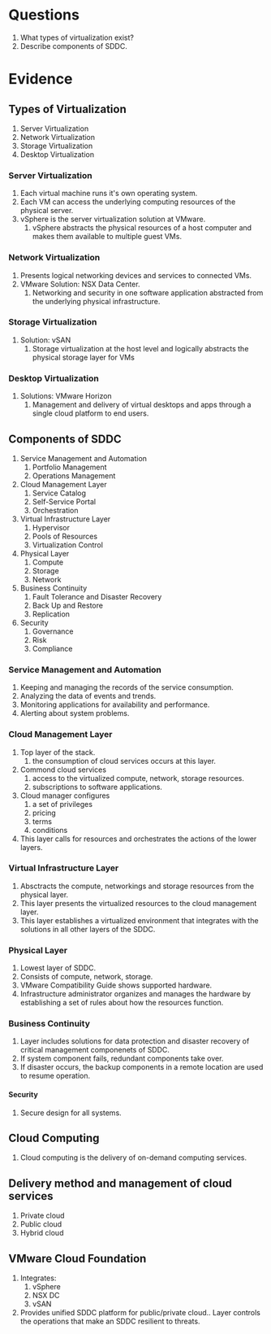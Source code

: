 # Questions
1. What types of virtualization exist?
2. Describe components of SDDC.

# Evidence

## Types of Virtualization
1. Server Virtualization
2. Network Virtualization
3. Storage Virtualization
4. Desktop Virtualization

### Server Virtualization
1. Each virtual machine runs it's own operating system.
2. Each VM can access the underlying computing resources of the physical server.
3. vSphere is the server virtualization solution at VMware.
   1. vSphere abstracts the physical resources of a host computer and makes them available to multiple guest VMs.

### Network Virtualization
1. Presents logical networking devices and services to connected VMs.
2. VMware Solution: NSX Data Center.
   1. Networking and security in one software application abstracted from the underlying physical infrastructure.

### Storage Virtualization
1. Solution: vSAN
   1. Storage virtualization at the host level and logically abstracts the physical storage layer for VMs

### Desktop Virtualization
1. Solutions: VMware Horizon
   1. Management and delivery of virtual desktops and apps through a single cloud platform to end users.

## Components of SDDC
1. Service Management and Automation
    1. Portfolio Management
    2. Operations Management
2. Cloud Management Layer
    1. Service Catalog
    2. Self-Service Portal
    3. Orchestration
3. Virtual Infrastructure Layer
    1. Hypervisor
    2. Pools of Resources
    3. Virtualization Control
4. Physical Layer
    1. Compute
    2. Storage
    3. Network
5. Business Continuity
    1. Fault Tolerance and Disaster Recovery
    2. Back Up and Restore
    3. Replication
6. Security
    1. Governance
    2. Risk
    3. Compliance

### Service Management and Automation
1. Keeping and managing the records of the service consumption.
2. Analyzing the data of events and trends.
3. Monitoring applications for availability and performance.
4. Alerting about system problems.

### Cloud Management Layer
1. Top layer of the stack.
   1. the consumption of cloud services occurs at this layer.
2. Commond cloud services
   1. access to the virtualized compute, network, storage resources.
   2. subscriptions to software applications.
3. Cloud manager configures
   1. a set of privileges
   2. pricing
   3. terms
   4. conditions
4. This layer calls for resources and orchestrates the actions of the lower layers.

### Virtual Infrastructure Layer
1. Absctracts the compute, networkings and storage resources from the physical layer.
2. This layer presents the virtualized resources to the cloud management layer.
3. This layer establishes a virtualized environment that integrates with the solutions in all other layers of the SDDC.

### Physical Layer
1. Lowest layer of SDDC.
2. Consists of compute, network, storage.
3. VMware Compatibility Guide shows supported hardware.
4. Infrastructure administrator organizes and manages the hardware by establishing a set of rules about how the resources function.

### Business Continuity
1. Layer includes solutions for data protection and disaster recovery of critical management componenets of SDDC.
2. If system component fails, redundant components take over.
3. If disaster occurs, the backup components in a remote location are used to resume operation.

#### Security
1. Secure design for all systems.

## Cloud Computing
1. Cloud computing is the delivery of on-demand computing services.

## Delivery method and management of cloud services
1. Private cloud
2. Public cloud
3. Hybrid cloud

## VMware Cloud Foundation
1. Integrates:
   1. vSphere
   2. NSX DC
   3. vSAN
2. Provides unified SDDC platform for public/private cloud.. Layer controls the operations that make an SDDC resilient to threats.